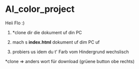 # AI_color_project

Heii Flo :)

1. *clone dir die dokument uf din PC

2. mach s **index.html** dokument uf dim PC uf

3. probiers us idem du t' Farb vom Hindergrund wechslisch

*clone => anders wort für download (grüene button obe rechts)
